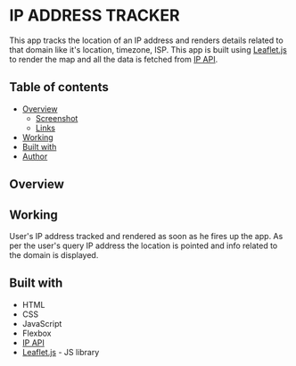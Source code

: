 # IP ADDRESS TRACKER

This app tracks the location of an IP address and renders details related to that domain like it's location, timezone, ISP. This app is built using [Leaflet.js](https://leafletjs.com/) to render the map and all the data is fetched from [IP API](https://ipapi.co/).

## Table of contents

- [Overview](#overview)
  - [Screenshot](#screenshot)
  - [Links](#links)
- [Working](#working)
- [Built with](#built-with)
- [Author](#author)

## Overview




## Working

User's IP address tracked and rendered as soon as he fires up the app. As per the user's query IP address the location is pointed and info related to the domain is displayed.

## Built with

- HTML
- CSS
- JavaScript
- Flexbox
- [IP API](https://ipapi.co/)
- [Leaflet.js](https://leafletjs.com/) - JS library

